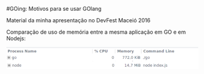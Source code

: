 #GOing: Motivos para se usar GOlang

Material da minha apresentação no DevFest Maceió 2016

Comparação de uso de memória entre a mesma aplicação em GO e em Nodejs:

![GO vs JS](govsjs.png)